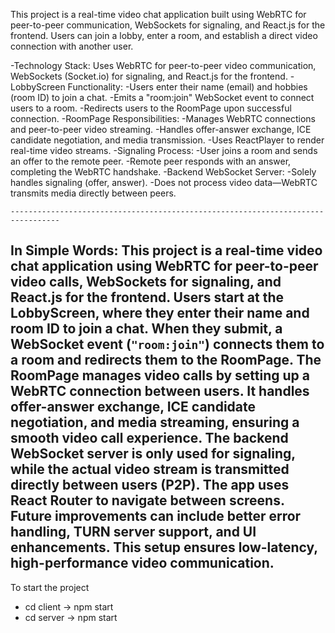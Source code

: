 This project is a real-time video chat application built using WebRTC for peer-to-peer communication, WebSockets for signaling, and React.js for the frontend. Users can join a lobby, enter a room, and establish a direct video connection with another user.

-Technology Stack: Uses WebRTC for peer-to-peer video communication, WebSockets (Socket.io) for signaling, and React.js for the frontend.
-LobbyScreen Functionality:
   -Users enter their name (email) and hobbies (room ID) to join a chat.
   -Emits a "room:join" WebSocket event to connect users to a room.
   -Redirects users to the RoomPage upon successful connection.
-RoomPage Responsibilities:
   -Manages WebRTC connections and peer-to-peer video streaming.
    -Handles offer-answer exchange, ICE candidate negotiation, and media transmission.
    -Uses ReactPlayer to render real-time video streams.
-Signaling Process:
    -User joins a room and sends an offer to the remote peer.
    -Remote peer responds with an answer, completing the WebRTC handshake.
-Backend WebSocket Server:
    -Solely handles signaling (offer, answer).
    -Does not process video data—WebRTC transmits media directly between peers.

    ---------------------------------------------------------------------------------

In Simple Words:
 This project is a real-time video chat application using WebRTC for peer-to-peer video calls, WebSockets for signaling, and React.js for the frontend. Users start at the LobbyScreen, where they enter their name and room ID to join a chat. When they submit, a WebSocket event (`"room:join"`) connects them to a room and redirects them to the RoomPage. The RoomPage manages video calls by setting up a WebRTC connection between users. It handles offer-answer exchange, ICE candidate negotiation, and media streaming, ensuring a smooth video call experience. The backend WebSocket server is only used for signaling, while the actual video stream is transmitted directly between users (P2P). The app uses React Router to navigate between screens. Future improvements can include better error handling, TURN server support, and UI enhancements. This setup ensures low-latency, high-performance video communication.
 ------------------------------------------------------------------------------------

 To start the project
 - cd client -> npm start
 - cd server -> npm start
